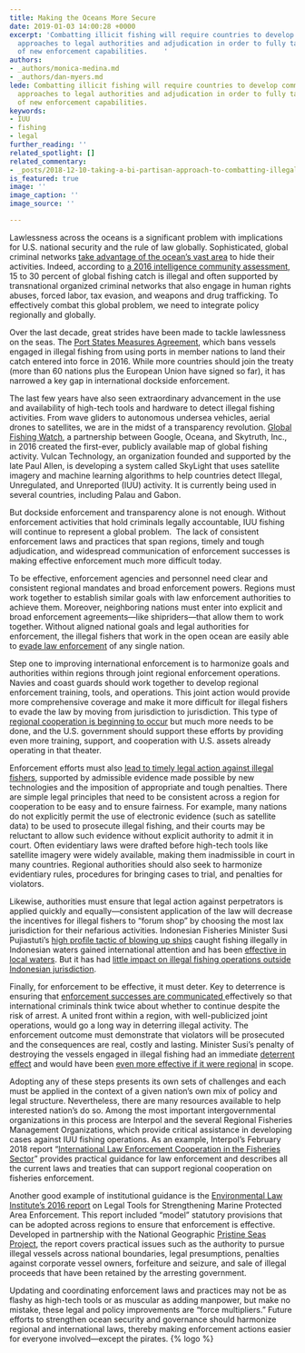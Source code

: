 ```yaml
---
title: Making the Oceans More Secure
date: 2019-01-03 14:00:28 +0000
excerpt: 'Combatting illicit fishing will require countries to develop common regional
  approaches to legal authorities and adjudication in order to fully take advantage
  of new enforcement capabilities.    '
authors:
- _authors/monica-medina.md
- _authors/dan-myers.md
lede: Combatting illicit fishing will require countries to develop common regional
  approaches to legal authorities and adjudication in order to fully take advantage
  of new enforcement capabilities.
keywords:
- IUU
- fishing
- legal
further_reading: ''
related_spotlight: []
related_commentary:
- _posts/2018-12-10-taking-a-bi-partisan-approach-to-combatting-illegal-fishing.md
is_featured: true
image: ''
image_caption: ''
image_source: ''

---
```

Lawlessness across the oceans is a significant problem with implications for U.S. national security and the rule of law globally. Sophisticated, global criminal networks [take advantage of the ocean’s vast area](https://csis-prod.s3.amazonaws.com/s3fs-public/publication/171102_Poling_IUUFishing_Web.pdf?fxf_ZS98YbFth8SnVM242pH0VutBYw2v) to hide their activities. Indeed, according to [a 2016 intelligence community assessment,](https://fas.org/irp/nic/fishing.pdf) 15 to 30 percent of global fishing catch is illegal and often supported by transnational organized criminal networks that also engage in human rights abuses, forced labor, tax evasion, and weapons and drug trafficking. To effectively combat this global problem, we need to integrate policy regionally and globally.

Over the last decade, great strides have been made to tackle lawlessness on the seas. The [Port States Measures Agreement](http://www.fao.org/port-state-measures/en/), which bans vessels engaged in illegal fishing from using ports in member nations to land their catch entered into force in 2016. While more countries should join the treaty (more than 60 nations plus the European Union have signed so far), it has narrowed a key gap in international dockside enforcement.

The last few years have also seen extraordinary advancement in the use and availability of high-tech tools and hardware to detect illegal fishing activities. From wave gliders to autonomous undersea vehicles, aerial drones to satellites, we are in the midst of a transparency revolution. [Global Fishing Watch](https://globalfishingwatch.org/), a partnership between Google, Oceana, and Skytruth, Inc., in 2016 created the first-ever, publicly available map of global fishing activity. Vulcan Technology, an organization founded and supported by the late Paul Allen, is developing a system called SkyLight that uses satellite imagery and machine learning algorithms to help countries detect Illegal, Unregulated, and Unreported (IUU) activity. It is currently being used in several countries, including Palau and Gabon.

But dockside enforcement and transparency alone is not enough. Without enforcement activities that hold criminals legally accountable, IUU fishing will continue to represent a global problem.  The lack of consistent enforcement laws and practices that span regions, timely and tough adjudication, and widespread communication of enforcement successes is making effective enforcement much more difficult today.

To be effective, enforcement agencies and personnel need clear and consistent regional mandates and broad enforcement powers. Regions must work together to establish similar goals with law enforcement authorities to achieve them. Moreover, neighboring nations must enter into explicit and broad enforcement agreements—like shipriders—that allow them to work together. Without aligned national goals and legal authorities for enforcement, the illegal fishers that work in the open ocean are easily able to [evade law enforcement](https://docs.google.com/viewerng/viewer?url=https://nereusprogram.org/wp-content/uploads/2018/06/BBNJ-Policy-brief-global-fishing-watch.pdf) of any single nation.

Step one to improving international enforcement is to harmonize goals and authorities within regions through joint regional enforcement operations. Navies and coast guards should work together to develop regional enforcement training, tools, and operations. This joint action would provide more comprehensive coverage and make it more difficult for illegal fishers to evade the law by moving from jurisdiction to jurisdiction. This type of [regional cooperation is beginning to occur](https://www.fisheries.noaa.gov/foreign/international-affairs/fisheries-international-cooperation-projects) but much more needs to be done, and the U.S. government should support these efforts by providing even more training, support, and cooperation with U.S. assets already operating in that theater.

Enforcement efforts must also [lead to timely legal action against illegal fishers](https://www.eli.org/sites/default/files/eli-pubs/legal-tools-strengthening-mpa-enforcement-eli-2016_2.pdf), supported by admissible evidence made possible by new technologies and the imposition of appropriate and tough penalties. There are simple legal principles that need to be consistent across a region for cooperation to be easy and to ensure fairness. For example, many nations do not explicitly permit the use of electronic evidence (such as satellite data) to be used to prosecute illegal fishing, and their courts may be reluctant to allow such evidence without explicit authority to admit it in court. Often evidentiary laws were drafted before high-tech tools like satellite imagery were widely available, making them inadmissible in court in many countries. Regional authorities should also seek to harmonize evidentiary rules, procedures for bringing cases to trial, and penalties for violators.

Likewise, authorities must ensure that legal action against perpetrators is applied quickly and equally—consistent application of the law will decrease the incentives for illegal fishers to “forum shop” by choosing the most lax jurisdiction for their nefarious activities. Indonesian Fisheries Minister Susi Pujiastuti’s [high profile tactic of blowing up ships](https://www.bbc.com/news/world-asia-41438279) caught fishing illegally in Indonesian waters gained international attention and has been [effective in local waters](http://www.thejakartapost.com/news/2018/10/22/minister-susi-says-ship-sinking-policy-success.html). But it has had [little impact on illegal fishing operations outside Indonesian jurisdiction](https://www.scmp.com/week-asia/geopolitics/article/2169153/china-calls-it-fishing-indonesia-calls-it-crime-pudjiastuti).

Finally, for enforcement to be effective, it must deter. Key to deterrence is ensuring that [enforcement successes are communicated ](https://www.eli.org/sites/default/files/eli-pubs/legal-tools-strengthening-mpa-enforcement-eli-2016_2.pdf)effectively so that international criminals think twice about whether to continue despite the risk of arrest. A united front within a region, with well-publicized joint operations, would go a long way in deterring illegal activity. The enforcement outcome must demonstrate that violators will be prosecuted and the consequences are real, costly and lasting. Minister Susi’s penalty of destroying the vessels engaged in illegal fishing had an immediate [deterrent effect](https://en.tempo.co/read/news/2018/10/19/056922695/Susi-Pudjiastuti-100-Poaching-Boats-Drowned-per-Year) and would have been [even more effective if it were regional](https://en.tempo.co/read/news/2018/10/19/056922695/Susi-Pudjiastuti-100-Poaching-Boats-Drowned-per-Year) in scope.

Adopting any of these steps presents its own sets of challenges and each must be applied in the context of a given nation’s own mix of policy and legal structure. Nevertheless, there are many resources available to help interested nation’s do so. Among the most important intergovernmental organizations in this process are Interpol and the several Regional Fisheries Management Organizations, which provide critical assistance in developing cases against IUU fishing operations. As an example, Interpol’s February 2018 report “[International Law Enforcement Cooperation in the Fisheries Sector](https://cites.org/sites/default/files/eng/prog/implementation/enf/International%20Law%20Enforcement%20Cooperation%20in%20the%20Fisheries%20Sector.pdf)” provides practical guidance for law enforcement and describes all the current laws and treaties that can support regional cooperation on fisheries enforcement.

Another good example of institutional guidance is the [Environmental Law Institute’s 2016 report](https://www.eli.org/sites/default/files/eli-pubs/legal-tools-strengthening-mpa-enforcement-eli-2016_2.pdf) on Legal Tools for Strengthening Marine Protected Area Enforcement. This report included “model” statutory provisions that can be adopted across regions to ensure that enforcement is effective. Developed in partnership with the National Geographic [Pristine Seas Project](https://www.nationalgeographic.org/projects/pristine-seas), the report covers practical issues such as the authority to pursue illegal vessels across national boundaries, legal presumptions, penalties against corporate vessel owners, forfeiture and seizure, and sale of illegal proceeds that have been retained by the arresting government.

Updating and coordinating enforcement laws and practices may not be as flashy as high-tech tools or as muscular as adding manpower, but make no mistake, these legal and policy improvements are “force multipliers.” Future efforts to strengthen ocean security and governance should harmonize regional and international laws, thereby making enforcement actions easier for everyone involved—except the pirates. {% logo %}